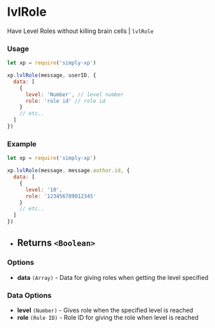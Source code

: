 # lvlRole

Have Level Roles without killing brain cells | `lvlRole`

### Usage

```js
let xp = require('simply-xp')

xp.lvlRole(message, userID, {
  data: [
    {
      level: 'Number', // level number
      role: 'role id' // role id
    }
    // etc..
  ]
})
```

### Example

```js
let xp = require('simply-xp')

xp.lvlRole(message, message.author.id, {
  data: [
    {
      level: '10',
      role: '123456789012345'
    }
    // etc..
  ]
})
```

- ## Returns `<Boolean>`

### Options

- **data** `(Array)` - Data for giving roles when getting the level specified

### Data Options

- **level** `(Number)` - Gives role when the specified level is reached
- **role** `(Role ID)` - Role ID for giving the role when level is reached
